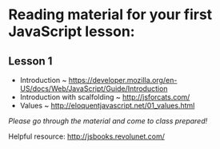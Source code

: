 # Reading material for your first JavaScript lesson:

## Lesson 1

- Introduction ~ https://developer.mozilla.org/en-US/docs/Web/JavaScript/Guide/Introduction
- Introduction with scalfolding ~ http://jsforcats.com/
- Values ~ http://eloquentjavascript.net/01_values.html

_Please go through the material and come to class prepared!_

Helpful resource: http://jsbooks.revolunet.com/